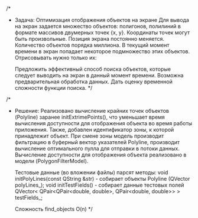 /*
 * Задача:
    Оптимизация отображения объектов на экране
    Для вывода на экран задается множество объектов: полигонов, полилиний в формате массивов двумерных точек {x, y}.
    Координаты точек могут быть произвольные. Позиция экрана постоянно меняется.
    Количество объектов порядка миллиона. В текущий момент времени в экран попадает некоторое подмножество этих объектов.
    Отрисовывать нужно только их:

    Предложить эффективный способ поиска объектов, которые следует выводить на экран в данный момент времени.
    Возможна предварительная обработка данных.
    Дать оценку временной сложности функции поиска.
*/

/*
 * Решение:
    Реализовано вычисление крайних точек объектов (Polyline) заранее initExtrimePoints(), что уменьшает время вычисления
доступности для отображения объекта во время работы приложения. Также, добавлен идентификатор зоны,
к которой принадлежит объект. При смене зоны модель производит фильтрацию в буферный вектор указателей Polyline,
производит вычисление оптимального пулла для отправки в потоки данных.
    Вычисление доступности для отображения объекта реализовано в модели (PolygonFilterModel).

    Тестовые данные (во вложении файлы) парсят методы:
        void initPolyLines(const QString &str) - собирает объекты Polyline (QVector<Polyline> polyLines_);
        void initTestFields() - собирает данные тестовых полей QVector< QPair<QPair<double, double>, QPair<double, double>> > testFields_;

    Сложность find_objects O(n)
*/
